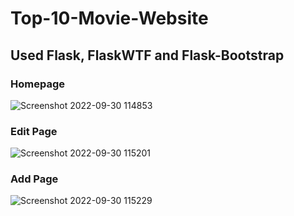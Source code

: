 ﻿# Top-10-Movie-Website
## Used Flask, FlaskWTF and Flask-Bootstrap
### Homepage
![Screenshot 2022-09-30 114853](https://user-images.githubusercontent.com/98680454/193203805-8cb907ed-6149-4435-a06f-9ca3bcce64f1.jpg)
### Edit Page
![Screenshot 2022-09-30 115201](https://user-images.githubusercontent.com/98680454/193204024-18990cba-7935-4993-b0f6-c11c822e76ca.jpg)
### Add Page
![Screenshot 2022-09-30 115229](https://user-images.githubusercontent.com/98680454/193204122-e851a3cb-5f31-426b-88c0-13428a8b042c.jpg)
